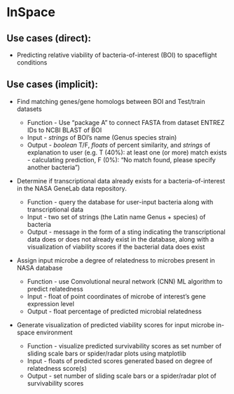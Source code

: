 # InSpace

## Use cases (direct):
* Predicting relative viability of bacteria-of-interest (BOI) to spaceflight conditions

## Use cases (implicit): 
* Find matching genes/gene homologs between BOI and Test/train datasets 
  * Function - Use “package A” to connect FASTA from dataset ENTREZ IDs to NCBI BLAST of BOI
  * Input - *strings* of BOI’s name (Genus species strain)
  * Output - *boolean* T/F, *floats* of percent similarity, and *strings* of explanation to user 
   (e.g. T (40%): at least one (or more) match exists - calculating prediction, F (0%): “No match found, please specify another bacteria”) 

* Determine if transcriptional data already exists for a bacteria-of-interest in the NASA GeneLab data repository.
  * Function - query the database for user-input bacteria along with transcriptional data
  * Input - two set of strings (the Latin name Genus + species) of bacteria
  * Output - message in the form of a sting indicating the transcriptional data does or does not already exist in the database, along with a visualization of viability scores if the bacterial data does exist

* Assign input microbe a degree of relatedness to microbes present in NASA database
  * Function - use Convolutional neural network (CNN) ML algorithm to predict relatedness
  * Input - float of point coordinates of microbe of interest’s gene expression level
  * Output - float percentage of predicted microbial relatedness

* Generate visualization of predicted viability scores for input microbe in-space environment
  * Function - visualize predicted survivability scores as set number of sliding scale bars or spider/radar plots using matplotlib
  * Input - floats of predicted scores generated based on degree of relatedness score(s)
  * Output - set number of sliding scale bars or a spider/radar plot of survivability scores  


